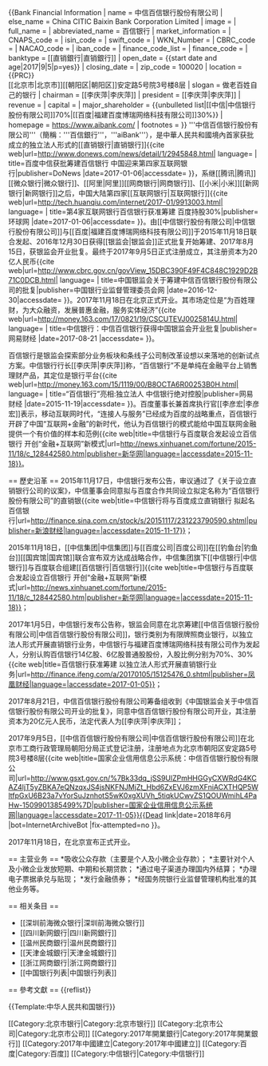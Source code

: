 {{Bank Financial Information
| name = 中信百信银行股份有限公司
| else_name = China CITIC Baixin Bank Corporation Limited
| image =
| full_name = 
| abbreviated_name = 百信银行
| market_information = 
| CNAPS_code = 
| isin_code = 
| swift_code =
| WKN_Number = 
| CBRC_code = 
| NACAO_code = 
| iban_code =
| finance_code_list = 
| finance_code = 
| banktype = [[直销銀行|直销銀行]]
| open_date = {{start date and age|2017|9|5|p=yes}}
| closing_date =
| zip_code = 100020
| location = {{PRC}}<br>[[北京市|北京市]][[朝阳区|朝阳区]]安定路5号院3号楼8层
| slogan = 做老百姓自己的银行
| chairman = [[李庆萍|李庆萍]]
| president = [[李庆萍|李庆萍]]
| revenue = 
| capital = 
| major_shareholder = {{unbulleted list|[[中信|中信银行股份有限公司]]70%|[[百度|福建百度博瑞网络科技有限公司]]30%}}
| homepage = https://www.aibank.com/
| footnotes = 
}}
'''中信百信银行股份有限公司'''（簡稱：'''百信銀行'''，'''aiBank'''），是中華人民共和國境內首家获批成立的独立法人形式的[[直销银行|直销银行]]<ref>{{cite web|url=http://www.donews.com/news/detail/1/2945848.html| language= | title=百度中信获批筹建百信银行 中国迎来第四家互联网银行|publisher=DoNews |date=2017-01-06|accessdate= }}</ref>，系继[[腾讯|腾讯]][[微众银行|微众银行]]、[[阿里|阿里]][[网商银行|网商银行]]、[[小米|小米]][[新网银行|新网银行]]之后，中国大陆第四家[[互联网银行|互联网银行]]<ref>{{cite web|url=http://tech.huanqiu.com/internet/2017-01/9913003.html| language= | title=第4家互联网银行百信银行获准筹建 百度持股30%|publisher=环球网 |date=2017-01-06|accessdate= }}</ref>。由[[中信银行股份有限公司|中信银行股份有限公司]]与[[百度|福建百度博瑞网络科技有限公司]]于2015年11月18日联合发起、2016年12月30日获得[[银监会|银监会]]正式批复开始筹建、2017年8月15日，获银监会开业批复。最终于2017年9月5日正式注册成立，其注册资本为20亿人民币<ref>{{cite web|url=http://www.cbrc.gov.cn/govView_15DBC390F49F4C848C1929D2B71C0DCB.html| language= | title=中国银监会关于筹建中信百信银行股份有限公司的批复|publisher=中国银行业监督管理委员会网 |date=2016-12-30|accessdate= }}</ref>。2017年11月18日在北京正式开业。其市场定位是“为百姓理财，为大众融资，发展普惠金融，服务实体经济”<ref>{{cite web|url=http://money.163.com/17/0821/19/CSCUTEVJ0025814U.html| language= | title=中信银行：中信百信银行获得中国银监会开业批复|publisher=网易财经 |date=2017-08-21 |accessdate= }}</ref>。

百信银行是银监会探索部分业务板块和条线子公司制改革设想以来落地的创新试点方案。中信银行行长[[李庆萍|李庆萍]]称，“百信银行”不是单纯在金融平台上销售理财产品，其定位是银行平台<ref>{{cite web|url=http://money.163.com/15/1119/00/B8OCTA6R00253B0H.html| language= | title=“百信银行”亮相:独立法人 中信银行绝对控股|publisher=网易财经 |date=2015-11-19|accessdate= }}</ref>。百度董事长兼首席执行官[[李彦宏|李彦宏]]表示，移动互联网时代，“连接人与服务”已经成为百度的战略重点，百信银行开辟了中国“互联网+金融”的新时代，他认为百信银行的模式能给中国互联网金融提供一个有价值的样本和范例<ref>{{cite web|title=中信银行与百度联合发起设立百信银行 开创“金融+互联网”新模式|url=http://news.xinhuanet.com/fortune/2015-11/18/c_128442580.htm|publisher=新华网|language=|accessdate=2015-11-18}}</ref>。

== 歷史沿革 ==
2015年11月17日，中信银行发布公告，审议通过了《关于设立直销银行公司的议案》，中信董事会同意拟与百度合作共同设立拟定名称为“百信银行股份有限公司”的直销银<ref>{{cite web|title=中信银行将与百度成立直销银行 拟起名百信银行|url=http://finance.sina.com.cn/stock/s/20151117/231223790590.shtml|publisher=新浪财经|language=|accessdate=2015-11-17}}</ref>；<br/>

2015年11月18日，[[中信集团|中信集团]]与[[百度公司|百度公司]]在[[钓鱼台|钓鱼台]][[国宾馆|国宾馆]]联合宣布双方达成战略合作，中信集团旗下[[中信银行|中信银行]]与百度联合组建[[百信银行|百信银行]]<ref>{{cite web|title=中信银行与百度联合发起设立百信银行 开创“金融+互联网”新模式|url=http://news.xinhuanet.com/fortune/2015-11/18/c_128442580.htm|publisher=新华网|language=|accessdate=2015-11-18}}</ref>；<br/>

2017年1月5日，中信银行发布公告称，银监会同意在北京筹建[[中信百信银行股份有限公司|中信百信银行股份有限公司]]，银行类别为有限牌照商业银行，以独立法人形式开展直销银行业务，中信银行与福建百度博瑞网络科技有限公司作为发起人，分别认购百信银行14亿股、6亿股普通股股份，入股比例分别为70%、30%<ref>{{cite web|title=百信银行获准筹建 以独立法人形式开展直销银行业务|url=http://finance.ifeng.com/a/20170105/15125476_0.shtml|publisher=凤凰财经|language=|accessdate=2017-01-05}}</ref>；<br/>

2017年8月21日，中信百信银行股份有限公司筹备组收到《中国银监会关于中信百信银行股份有限公司开业的批复》，同意中信百信银行股份有限公司开业，其注册资本为20亿元人民币，法定代表人为[[李庆萍|李庆萍]]；<br/>

2017年9月5日，[[中信百信银行股份有限公司|中信百信银行股份有限公司]]在北京市工商行政管理局朝阳分局正式登记注册，注册地点为北京市朝阳区安定路5号院3号楼8层<ref>{{cite web|title=国家企业信用信息公示系统：中信百信银行股份有限公司|url=http://www.gsxt.gov.cn/%7Bk33dq_jSS9UlZPmHHGGyCXWRdG4KCAZ4ljT5yZBKA7eQNzqxJS4jsNKFNJMjZt_Hbd6ZxEVJ6zmXFniACXTHQP5WltfpGxU6B23a7vYorSuJznhotS5wK0xgXUVh_5tiqkUCwvZS1QOUWmihL4PaHw-1509901385499%7D|publisher=国家企业信用信息公示系统网|language=|accessdate=2017-11-05}}{{Dead link|date=2018年6月 |bot=InternetArchiveBot |fix-attempted=no }}</ref>。

2017年11月18日，在北京宣布正式开业。

== 主营业务 ==
*吸收公众存款（主要是个人及小微企业存款）；
*主要针对个人及小微企业发放短期、中期和长期贷款；
*通过电子渠道办理国内外结算；
*办理电子票据承兑与贴现；
*发行金融债券；
*经国务院银行业监督管理机构批准的其他业务等。

== 相关条目 ==
* [[深圳前海微众银行|深圳前海微众银行]]
* [[四川新网銀行|四川新网銀行]]
* [[温州民商銀行|温州民商銀行]]
* [[天津金城銀行|天津金城銀行]]
* [[浙江网商銀行|浙江网商銀行]]
* [[中国银行列表|中国银行列表]]

== 參考文獻 ==
{{reflist}}

{{Template:中华人民共和国银行}}

<!-- {{北京金融机构}} -->

[[Category:北京市银行|Category:北京市银行]]
[[Category:北京市公司|Category:北京市公司]]
[[Category:2017年開業銀行|Category:2017年開業銀行]]
[[Category:2017年中國建立|Category:2017年中國建立]]
[[Category:百度|Category:百度]]
[[Category:中信银行|Category:中信银行]]